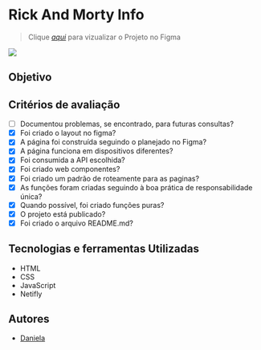 # Rick And Morty Info

> Clique _[aqui](https://www.figma.com/file/3JkhWsPMAB15mkO3sjp485/Site-Rick-and-Morty?type=design&node-id=90-85&t=AuLgw4revgkJMKCs-0)_ para vizualizar o Projeto no Figma

![](./imgs/)



## Objetivo
 

## Critérios de avaliação
- [ ]  Documentou problemas, se encontrado, para futuras consultas?
- [x]  Foi criado o layout no figma?
- [x]  A página foi construída seguindo o planejado no Figma?
- [x]  A página funciona em dispositivos diferentes?
- [x]  Foi consumida a API escolhida?
- [x]  Foi criado web componentes?
- [x]  Foi criado um padrão de roteamente para as paginas?
- [x]  As funções foram criadas seguindo à boa prática de responsabilidade única?
- [x]  Quando possível, foi criado funções puras?
- [x]  O projeto está publicado?
- [x]  Foi criado o arquivo README.md?

## Tecnologias e ferramentas Utilizadas

* HTML 
* CSS
* JavaScript
* Netifly

## Autores
* [Daniela](https://github.com/D4kii)

















